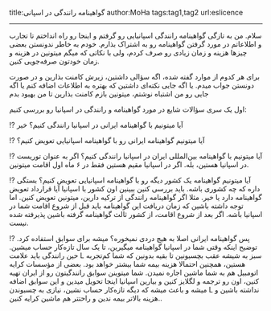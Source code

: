 title:گواهینامه رانندگی در اسپانی
author:MoHa
tags:tag1,tag2
url:eslicence

---

سلام. من به تازگی گواهینامه رانندگی اسپانیایی رو گرفتم و اینجا رو راه انداختم تا تجارب و اطلاعاتم در مورد گرفتن گواهینامه رو به اشتراک بذارم. خودم به خاطر ندونستن بعضی چیزها هزینه و زمان زیادی رو صرف کردم، ولی با نکاتی که میگم میتونین در هزینه و زمان خودتون صرفه‌جویی کنین.

برای هر کدوم از موارد گفته شده، اگه سؤالی داشتین، زیرش کامنت بذارین و در صورت دونستن جواب میدم. یا اگه جایی نکته‌ای داشتین که بهتره به اطلاعات اضافه کنم یا اگه جایی رو من اشتباه نوشتم، میتونین بازم کامنت بذارین تا من بهبود بدم


اول یک سری سؤالات شایع در مورد گواهینامه و رانندگی در اسپانیا رو بررسی کنیم:

⁉️ آیا میتونیم با گواهینامه ایرانی در اسپانیا رانندگی کنیم؟
خیر

⁉️ آیا میتونیم گواهینامه ایرانی رو با گواهینامه اسپانیایی تعویض کنیم؟

⁉️ آیا میتونیم با گواهینامه بین‌المللی ایران در اسپانیا رانندگی کنیم؟
اگر به عنوان توریست در اسپانیا هستین، بله. اگر در اسپانیا مقیم هستین فقط در ۶ ماه اول اقامت میتونین.

⁉️ آیا میتونیم گواهینامه یک کشور دیگه رو با گواهینامه اسپانیایی تعویض کنیم؟
بستگی داره که چه کشوری باشه. باید بررسی کنین ببینین اون کشور با اسپانیا آیا قرارداد تعویض گواهینامه دارد یا خیر. مثلا اگر گواهینامه رانندگی از ترکیه دارین، میتونین تعویض کنین. اما توجه داشته باشین که زمان دریافت این گواهینامه باید قبل از شروع اقامت شما در اسپانیا باشه. اگر بعد از شروع اقامت، از کشور ثالث گواهینامه گرفته باشین پذیرفته شده نیست.

⁉️ پس گواهینامه ایرانی اصلا به هیچ دردی نمیخوره؟
میشه برای سوابق استفاده کرد. توضیح اینکه وقتی شما در اسپانیا گواهینامه میگیرین، تا یک سال تازه‌کار حساب میشین. حین رانندگی باید علامت L سبز به شیشه عقب بچسبونین تا بقیه بدونین که شما کم‌تجربه هستین، همچنین احتمالا هزینه بیمه شما بیشتر خواهد بود. بعضی از مؤسسات کرایه اتومبیل هم به شما ماشین اجاره نمیدن. شما میتوینن سوابق رانندگیتون رو از ایران تهیه کنین، اون رو ترجمه و لگلایز کنین و بیارین اسپانیا اینجا تحویل میدین و این سوابق اضافه میشه و باعث میشه که دیگه تازه‌کار حساب نشین، نیازی به چسبوندن L نداشته باشین و هزینه بالاتر بیمه ندین و راحتتر هم ماشین کرایه کنین..
